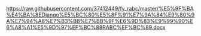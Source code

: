 https://raw.githubusercontent.com/37412449/fy_rabc/master/%E5%9F%BA%E4%BA%8EDjango%E5%BC%80%E5%8F%91%E7%9A%84%E9%80%9A%E7%94%A8%E7%B3%BB%E7%BB%9F%E6%9D%83%E9%99%90%E6%A8%A1%E5%9D%97%EF%BC%88RABC%EF%BC%89.docx
